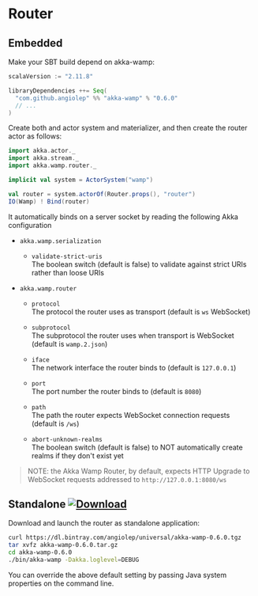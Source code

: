 # Router

## Embedded
Make your SBT build depend on akka-wamp:

```scala
scalaVersion := "2.11.8"

libraryDependencies ++= Seq(
  "com.github.angiolep" %% "akka-wamp" % "0.6.0"
  // ...
)
```

Create both and actor system and materializer, and then create the router actor as follows:

```scala
import akka.actor._
import akka.stream._
import akka.wamp.router._

implicit val system = ActorSystem("wamp")

val router = system.actorOf(Router.props(), "router")
IO(Wamp) ! Bind(router)
```

It automatically binds on a server socket by reading the following Akka configuration

 - ``akka.wamp.serialization``  
   
    - ``validate-strict-uris``  
      The boolean switch (default is false) to validate against strict URIs rather than loose URIs 
 
 - ``akka.wamp.router``  
   
    - ``protocol``  
      The protocol the router uses as transport (default is ``ws`` WebSocket)

    - ``subprotocol``  
       The subprotocol the router uses when transport is WebSocket (default is ``wamp.2.json``)

    - ``iface``  
      The network interface the router binds to (default is ``127.0.0.1``)

    - ``port``  
      The port number the router binds to (default is ``8080``)

    - ``path``  
      The path the router expects WebSocket connection requests (default is ``/ws``)
      
    - ``abort-unknown-realms``  
      The boolean switch (default is false) to NOT automatically create realms if they don't exist yet


> NOTE: the Akka Wamp Router, by default, expects HTTP Upgrade to WebSocket requests addressed to ``http://127.0.0.1:8080/ws``



## Standalone [![Download][download-image]][download-url]
Download and launch the router as standalone application:

```bash
curl https://dl.bintray.com/angiolep/universal/akka-wamp-0.6.0.tgz
tar xvfz akka-wamp-0.6.0.tar.gz
cd akka-wamp-0.6.0
./bin/akka-wamp -Dakka.loglevel=DEBUG
```

You can override the above default setting by passing Java system properties on the command line.

[download-image]: https://api.bintray.com/packages/angiolep/universal/akka-wamp/images/download.svg
[download-url]: https://bintray.com/angiolep/universal/akka-wamp/_latestVersion
